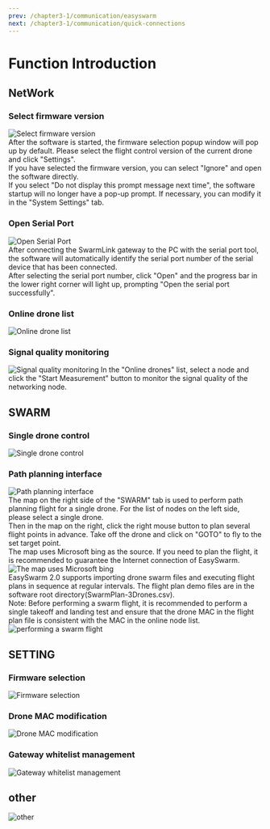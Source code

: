 ```yaml
---
prev: /chapter3-1/communication/easyswarm
next: /chapter3-1/communication/quick-connections
---
```

# Function Introduction

## NetWork

### Select firmware version

![Select firmware version](../../.vuepress/public/pictures/chapter3-1/Selectfirmwareversion.png)  
After the software is started, the firmware selection popup window will pop up by default. Please select the flight control version of the current drone and click "Settings".  
If you have selected the firmware version, you can select "Ignore" and open the software directly.  
If you select "Do not display this prompt message next time", the software startup will no longer have a pop-up prompt. If necessary, you can modify it in the "System Settings" tab.

### Open Serial Port

![Open Serial Port](../../.vuepress/public/pictures/chapter3-1/OpenSerialPort.png)  
After connecting the SwarmLink gateway to the PC with the serial port tool, the software will automatically identify the serial port number of the serial device that has been connected.  
After selecting the serial port number, click "Open" and the progress bar in the lower right corner will light up, prompting "Open the serial port successfully".

### Online drone list

![Online drone list](../../.vuepress/public/pictures/chapter3-1/Onlinedronelist.png)

### Signal quality monitoring

![Signal quality monitoring](../../.vuepress/public/pictures/chapter3-1/Signalqualitymonitoring.png) In the "Online drones" list, select a node and click the "Start Measurement" button to monitor the signal quality of the networking node.

## SWARM

### Single drone control

![Single drone control](../../.vuepress/public/pictures/chapter3-1/Singledronecontrol.png)

### Path planning interface

![Path planning interface](../../.vuepress/public/pictures/chapter3-1/Pathplanninginterface.png)  
The map on the right side of the "SWARM" tab is used to perform path planning flight for a single drone. For the list of nodes on the left side, please select a single drone.  
Then in the map on the right, click the right mouse button to plan several flight points in advance. Take off the drone and click on "GOTO" to fly to the set target point.  
The map uses Microsoft bing as the source. If you need to plan the flight, it is recommended to guarantee the Internet connection of EasySwarm.  
![The map uses Microsoft bing](../../.vuepress/public/pictures/chapter3-1/ThemapusesMicrosoftbing.png)  
EasySwarm 2.0 supports importing drone swarm files and executing flight plans in sequence at regular intervals. The flight plan demo files are in the software root directory\(SwarmPlan-3Drones.csv\).  
Note: Before performing a swarm flight, it is recommended to perform a single takeoff and landing test and ensure that the drone MAC in the flight plan file is consistent with the MAC in the online node list.  
![performing a swarm flight](../../.vuepress/public/pictures/chapter3-1/performingaswarmflight.png)

## SETTING

### Firmware selection

![Firmware selection](../../.vuepress/public/pictures/chapter3-1/Firmwareselection.png)

### Drone MAC modification

![Drone MAC modification](../../.vuepress/public/pictures/chapter3-1/DroneMACmodification.png)

### Gateway whitelist management

![Gateway whitelist management](../../.vuepress/public/pictures/chapter3-1/Gatewaywhitelistmanagement.png)

## other

![other](../../.vuepress/public/pictures/chapter3-1/other.png)

